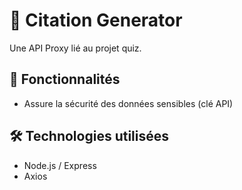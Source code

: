 # 🎯 Citation Generator

Une API Proxy lié au projet quiz.

## 🚀 Fonctionnalités

- Assure la sécurité des données sensibles (clé API)

## 🛠️ Technologies utilisées

- Node.js / Express
- Axios
